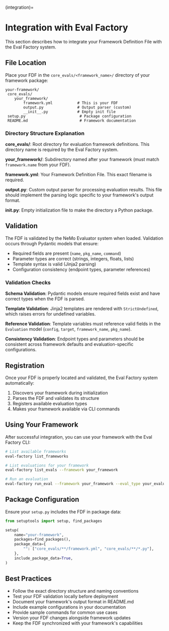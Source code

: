 (integration)=

# Integration with Eval Factory

This section describes how to integrate your Framework Definition File with the Eval Factory system.

## File Location

Place your FDF in the `core_evals/<framework_name>/` directory of your framework package:

```
your-framework/
 core_evals/
    your_framework/
        framework.yml           # This is your FDF
        output.py               # Output parser (custom)
        __init__.py             # Empty init file
 setup.py                        # Package configuration
 README.md                       # Framework documentation
```

### Directory Structure Explanation

**core_evals/**: Root directory for evaluation framework definitions. This directory name is required by the Eval Factory system.

**your_framework/**: Subdirectory named after your framework (must match `framework.name` from your FDF).

**framework.yml**: Your Framework Definition File. This exact filename is required.

**output.py**: Custom output parser for processing evaluation results. This file should implement the parsing logic specific to your framework's output format.

**__init__.py**: Empty initialization file to make the directory a Python package.

## Validation

The FDF is validated by the NeMo Evaluator system when loaded. Validation occurs through Pydantic models that ensure:

- Required fields are present (`name`, `pkg_name`, `command`)
- Parameter types are correct (strings, integers, floats, lists)
- Template syntax is valid (Jinja2 parsing)
- Configuration consistency (endpoint types, parameter references)

### Validation Checks

**Schema Validation**: Pydantic models ensure required fields exist and have correct types when the FDF is parsed.

**Template Validation**: Jinja2 templates are rendered with `StrictUndefined`, which raises errors for undefined variables.

**Reference Validation**: Template variables must reference valid fields in the `Evaluation` model (`config`, `target`, `framework_name`, `pkg_name`).

**Consistency Validation**: Endpoint types and parameters should be consistent across framework defaults and evaluation-specific configurations.

## Registration

Once your FDF is properly located and validated, the Eval Factory system automatically:

1. Discovers your framework during initialization
2. Parses the FDF and validates its structure
3. Registers available evaluation types
4. Makes your framework available via CLI commands

## Using Your Framework

After successful integration, you can use your framework with the Eval Factory CLI:

```bash
# List available frameworks
eval-factory list_frameworks

# List evaluations for your framework
eval-factory list_evals --framework your_framework

# Run an evaluation
eval-factory run_eval --framework your_framework --eval_type your_evaluation
```

## Package Configuration

Ensure your `setup.py` includes the FDF in package data:

```python
from setuptools import setup, find_packages

setup(
    name="your-framework",
    packages=find_packages(),
    package_data={
        "": ["core_evals/**/framework.yml", "core_evals/**/*.py"],
    },
    include_package_data=True,
)
```

## Best Practices

- Follow the exact directory structure and naming conventions
- Test your FDF validation locally before deployment
- Document your framework's output format in README.md
- Include example configurations in your documentation
- Provide sample commands for common use cases
- Version your FDF changes alongside framework updates
- Keep the FDF synchronized with your framework's capabilities

